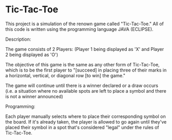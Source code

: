 # Tic-Tac-Toe

This project is a simulation of the renown game called "Tic-Tac-Toe." All of this code is written using the programming language JAVA (ECLIPSE). 

Description:

The game consists of 2 Players: (Player 1 being displayed as 'X' and Player 2 being displayed as 'O')

The objective of this game is the same as any other form of Tic-Tac-Toe, which is to be the first player to "[succeed] in placing three of their marks in a horizontal, vertical, or diagonal row [to win] the game."

The game will continue until there is a winner declared or a draw occurs (i.e. a situation where no available spots are left to place a symbol and there is not a winner announced)

Programming:

Each player manually selects where to place their corresponding symbol on the board. If it's already taken, the player is allowed to go again until they've placed their symbol in a spot that's considered "legal" under the rules of Tic-Tac-Toe.
